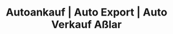 ---
title: "Autoankauf | Auto Export | Auto Verkauf Aßlar"
url: /asslar/autoankauf-auto-export-auto-verkauf-asslar/
shop: Autohaus
---